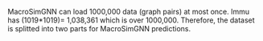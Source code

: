 MacroSimGNN can load 1000,000 data (graph pairs) at most once.
Immu has (1019*1019)= 1,038,361 which is over 1000,000.
Therefore, the dataset is splitted into two parts for MacroSimGNN predictions.

